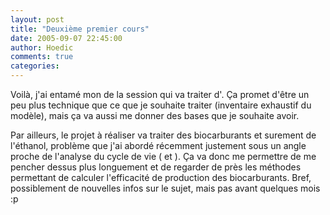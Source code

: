 ```yaml
---
layout: post
title: "Deuxième premier cours"
date: 2005-09-07 22:45:00
author: Hoedic
comments: true
categories: 
---
```



Voilà, j'ai entamé mon  de la session qui va traiter d'. Ça promet d'être un peu plus technique que ce que je souhaite traiter (inventaire exhaustif du modèle), mais ça va aussi me donner des bases que je souhaite avoir.

Par ailleurs, le projet à réaliser va traiter des biocarburants et surement de l'éthanol, problème que j'ai abordé récemment justement sous un angle proche de l'analyse du cycle de vie ( et ). Ça va donc me permettre de me pencher dessus plus longuement et de regarder de près les méthodes permettant de calculer l'efficacité de production des biocarburants. Bref, possiblement de nouvelles infos sur le sujet, mais pas avant quelques mois :p